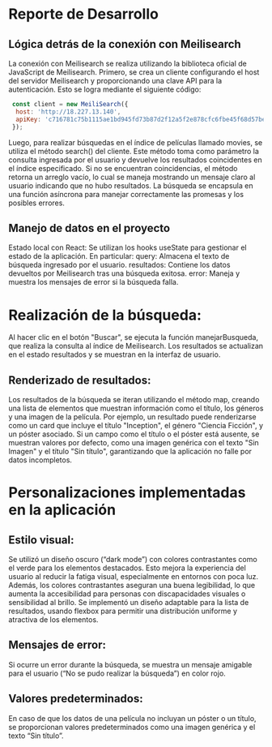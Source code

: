 # Reporte de Desarrollo

## Lógica detrás de la conexión con Meilisearch

La conexión con Meilisearch se realiza utilizando la biblioteca oficial de JavaScript de Meilisearch. Primero, se crea un cliente configurando el host del servidor Meilisearch y proporcionando una clave API para la autenticación. Esto se logra mediante el siguiente código:
```javascript
 const client = new MeiliSearch({
  host: 'http://18.227.13.140',
  apiKey: 'c716781c75b1115ae1bd945fd73b87d2f12a5f2e878cfc6fbe45f68d57be',
 });
```
Luego, para realizar búsquedas en el índice de películas llamado movies, se utiliza el método search() del cliente. Este método toma como parámetro la consulta ingresada por el usuario y devuelve los resultados coincidentes en el índice especificado. Si no se encuentran coincidencias, el método retorna un arreglo vacío, lo cual se maneja mostrando un mensaje claro al usuario indicando que no hubo resultados. La búsqueda se encapsula en una función asíncrona para manejar correctamente las promesas y los posibles errores.

## Manejo de datos en el proyecto
Estado local con React: Se utilizan los hooks useState para gestionar el estado de la aplicación. En particular:
query: Almacena el texto de búsqueda ingresado por el usuario.
resultados: Contiene los datos devueltos por Meilisearch tras una búsqueda exitosa.
error: Maneja y muestra los mensajes de error si la búsqueda falla.

# Realización de la búsqueda:
Al hacer clic en el botón "Buscar", se ejecuta la función manejarBusqueda, que realiza la consulta al índice de Meilisearch.
Los resultados se actualizan en el estado resultados y se muestran en la interfaz de usuario.

## Renderizado de resultados:

Los resultados de la búsqueda se iteran utilizando el método map, creando una lista de elementos que muestran información como el título, los géneros y una imagen de la película. Por ejemplo, un resultado puede renderizarse como un card que incluye el título "Inception", el género "Ciencia Ficción", y un póster asociado. Si un campo como el título o el póster está ausente, se muestran valores por defecto, como una imagen genérica con el texto "Sin Imagen" y el título "Sin título", garantizando que la aplicación no falle por datos incompletos.

# Personalizaciones implementadas en la aplicación
## Estilo visual:
Se utilizó un diseño oscuro (“dark mode”) con colores contrastantes como el verde para los elementos destacados. Esto mejora la experiencia del usuario al reducir la fatiga visual, especialmente en entornos con poca luz. Además, los colores contrastantes aseguran una buena legibilidad, lo que aumenta la accesibilidad para personas con discapacidades visuales o sensibilidad al brillo.
Se implementó un diseño adaptable para la lista de resultados, usando flexbox para permitir una distribución uniforme y atractiva de los elementos.
## Mensajes de error:
Si ocurre un error durante la búsqueda, se muestra un mensaje amigable para el usuario (“No se pudo realizar la búsqueda”) en color rojo.
## Valores predeterminados:
En caso de que los datos de una película no incluyan un póster o un título, se proporcionan valores predeterminados como una imagen genérica y el texto “Sin título”.
